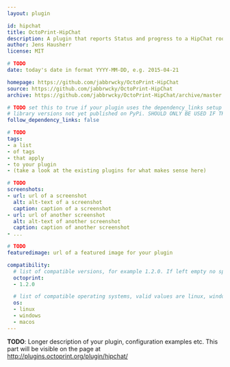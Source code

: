 ```yaml
---
layout: plugin

id: hipchat
title: OctoPrint-HipChat
description: A plugin that reports Status and progress to a HipChat room
author: Jens Hausherr
license: MIT

# TODO
date: today's date in format YYYY-MM-DD, e.g. 2015-04-21

homepage: https://github.com/jabbrwcky/OctoPrint-HipChat
source: https://github.com/jabbrwcky/OctoPrint-HipChat
archive: https://github.com/jabbrwcky/OctoPrint-HipChat/archive/master.zip

# TODO set this to true if your plugin uses the dependency_links setup parameter to include
# library versions not yet published on PyPi. SHOULD ONLY BE USED IF THERE IS NO OTHER OPTION!
follow_dependency_links: false

# TODO
tags:
- a list
- of tags
- that apply
- to your plugin
- (take a look at the existing plugins for what makes sense here)

# TODO
screenshots:
- url: url of a screenshot
  alt: alt-text of a screenshot
  caption: caption of a screenshot
- url: url of another screenshot
  alt: alt-text of another screenshot
  caption: caption of another screenshot
- ...

# TODO
featuredimage: url of a featured image for your plugin

compatibility:
  # list of compatible versions, for example 1.2.0. If left empty no specific version requirement will be assumed
  octoprint:
  - 1.2.0

  # list of compatible operating systems, valid values are linux, windows, macos, leaving empty defaults to all
  os:
  - linux
  - windows
  - macos
---
```


**TODO**: Longer description of your plugin, configuration examples etc. This part will be visible on the page at
http://plugins.octoprint.org/plugin/hipchat/
